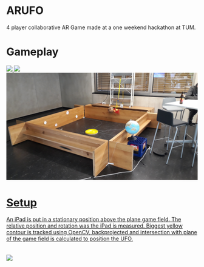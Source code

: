 # ARUFO
4 player collaborative AR Game made at a one weekend hackathon at TUM. 

# Gameplay
<a href="#"><img src="Screenshots/ingame.gif"/>
<a href="#"><img src="Screenshots/live.gif"/>
<a href="#"><img src="Screenshots/20190505_154807.jpg"/>
  
# Setup
An iPad is put in a stationary position above the plane game field. The relative position and rotation was the iPad is measured. Biggest yellow contour is tracked using OpenCV, backprojected and intersection with plane of the game field is calculated to position the UFO.\
<br/><br/>
<a href="#"><img src="Screenshots/ARUFO-Poster.jpg"/>
  

